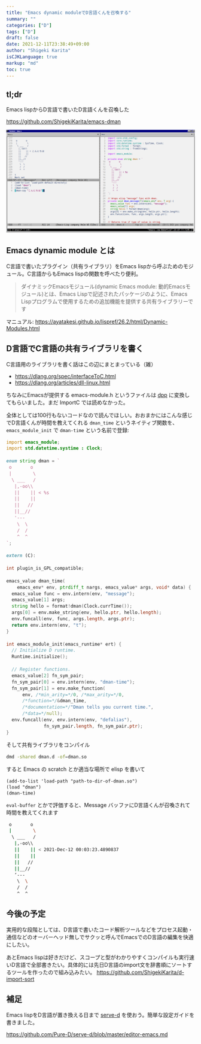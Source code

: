 ```yaml
---
title: "Emacs dynamic moduleでD言語くんを召喚する"
summary: ""
categories: ["D"]
tags: ["D"]
draft: false
date: 2021-12-11T23:38:49+09:00
author: "Shigeki Karita"
isCJKLanguage: true
markup: "md"
toc: true
---
```


## tl;dr

Emacs lispからD言語で書いたD言語くんを召喚した

https://github.com/ShigekiKarita/emacs-dman

![emacs](./emacs.png)

## Emacs dynamic module とは

C言語で書いたプラグイン（共有ライブラリ）をEmacs lispから呼ぶためのモジュール。C言語からもEmacs lispの関数を呼べたり便利。

> ダイナミックEmacsモジュール(dynamic Emacs module: 動的Emacsモジュール)とは、Emacs Lispで記述されたパッケージのように、Emacs Lispプログラムで使用するための追加機能を提供する共有ライブラリーです

マニュアル: https://ayatakesi.github.io/lispref/26.2/html/Dynamic-Modules.html


## D言語でC言語の共有ライブラリを書く

C言語用のライブラリを書く話はこの辺にまとまっている（雑）

* https://dlang.org/spec/interfaceToC.html
* https://dlang.org/articles/dll-linux.html

ちなみにEmacsが提供する emacs-module.h というファイルは [dpp](https://github.com/atilaneves/dpp) に変換してもらいました。まだ ImportC では読めなかった。

全体としては100行もないコードなので読んでほしい。おおまかにはこんな感じでD言語くんが時間を教えてくれる `dman_time` というネイティブ関数を、 `emacs_module_init` で `dman-time` という名前で登録:

```d
import emacs_module;
import std.datetime.systime : Clock;

enum string dman = `
 o       o
 |        \
  \ ___   /
   |,-oo\\
   ||    || < %s
   ||    ||
   ||   //
   ||__//
   '---
    \  \
    /  /
    ^  ^
`;

extern (C):

int plugin_is_GPL_compatible;

emacs_value dman_time(
    emacs_env* env, ptrdiff_t nargs, emacs_value* args, void* data) {
  emacs_value func = env.intern(env, "message");
  emacs_value[1] args;
  string hello = format!dman(Clock.currTime());
  args[0] = env.make_string(env, hello.ptr, hello.length);
  env.funcall(env, func, args.length, args.ptr);
  return env.intern(env, "t");
}

int emacs_module_init(emacs_runtime* ert) {
  // Initialize D runtime.
  Runtime.initialize();

  // Register functions.
  emacs_value[2] fn_sym_pair;
  fn_sym_pair[0] = env.intern(env, "dman-time");
  fn_sym_pair[1] = env.make_function(
      env, /*min_arity=*/0, /*max_arity=*/0,
      /*function=*/&dman_time,
      /*documentation=*/"Dman tells you current time.",
      /*data=*/null);
  env.funcall(env, env.intern(env, "defalias"),
              fn_sym_pair.length, fn_sym_pair.ptr);
}
```

そして共有ライブラリをコンパイル

```bash
dmd -shared dman.d -of=dman.so
```

すると Emacs の scratch とか適当な場所で elisp を書いて

```elisp
(add-to-list 'load-path "path-to-dir-of-dman.so")
(load "dman")
(dman-time)
```

`eval-buffer` とかで評価すると、Message バッファにD言語くんが召喚されて時間を教えてくれます

```bash
 o       o
 |        \
  \ ___   /
   |,-oo\\
   ||    || < 2021-Dec-12 00:03:23.4890837
   ||    ||
   ||   //
   ||__//
   ’---
    \  \
    /  /
    ^  ^
```

## 今後の予定

実用的な段階としては、D言語で書いたコード解析ツールなどをプロセス起動・通信などのオーバーヘッド無しでサクッと呼んでEmacsでのD言語の編集を快適にしたい。

あとEmacs lispは好きだけど、スコープと型がわかりやすくコンパイルも実行速いD言語で全部書きたい。具体的には先日D言語のimport文を辞書順にソートするツールを作ったので組み込みたい。 https://github.com/ShigekiKarita/d-import-sort

## 補足

Emacs lispをD言語が置き換える日まで [serve-d](https://github.com/Pure-D/serve-d) を使おう。簡単な設定ガイドを書きました。

https://github.com/Pure-D/serve-d/blob/master/editor-emacs.md
